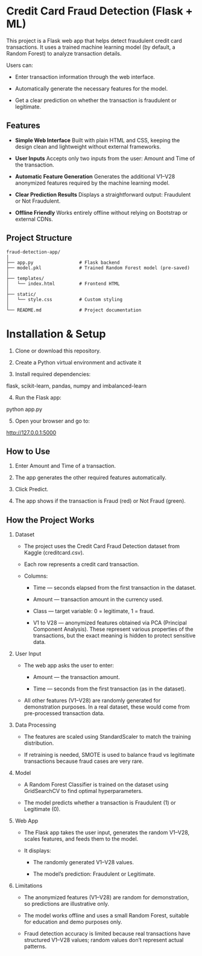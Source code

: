 # Credit Card Fraud Detection (Flask + ML)
This project is a Flask web app that helps detect fraudulent credit card transactions.
It uses a trained machine learning model (by default, a Random Forest) to analyze transaction details.

Users can:

- Enter transaction information through the web interface.

- Automatically generate the necessary features for the model.

- Get a clear prediction on whether the transaction is fraudulent or legitimate.

## Features
- **Simple Web Interface**
    Built with plain HTML and CSS, keeping the design clean and lightweight without external frameworks.

- **User Inputs**
    Accepts only two inputs from the user: Amount and Time of the transaction.

- **Automatic Feature Generation**
    Generates the additional V1–V28 anonymized features required by the machine learning model.

- **Clear Prediction Results**
    Displays a straightforward output: Fraudulent or Not Fraudulent.

- **Offline Friendly**
    Works entirely offline without relying on Bootstrap or external CDNs.

## Project Structure

```plaintext
fraud-detection-app/
│
├── app.py                 # Flask backend
├── model.pkl              # Trained Random Forest model (pre-saved)
│
├── templates/
│   └── index.html         # Frontend HTML
│
├── static/
│   └── style.css          # Custom styling
│
└── README.md              # Project documentation
```

# Installation & Setup

1. Clone or download this repository.

2. Create a Python virtual environment and activate it

3. Install required dependencies:

flask, scikit-learn, pandas, numpy and imbalanced-learn

4. Run the Flask app:

python app.py

5. Open your browser and go to:

http://127.0.0.1:5000

## How to Use

1. Enter Amount and Time of a transaction.

2. The app generates the other required features automatically.

3. Click Predict.

4. The app shows if the transaction is Fraud (red) or Not Fraud (green).

## How the Project Works

1. Dataset

    - The project uses the Credit Card Fraud Detection dataset from Kaggle (creditcard.csv).

    - Each row represents a credit card transaction.

    - Columns:

        - Time — seconds elapsed from the first transaction in the dataset.

        - Amount — transaction amount in the currency used.

        - Class — target variable: 0 = legitimate, 1 = fraud.

      - V1 to V28 — anonymized features obtained via PCA (Principal Component Analysis). These represent various properties of the transactions, but the exact meaning is hidden to protect sensitive data.

2. User Input

    - The web app asks the user to enter:

        - Amount — the transaction amount.

        - Time — seconds from the first transaction (as in the dataset).

    - All other features (V1–V28) are randomly generated for demonstration purposes. In a real dataset, these would come from pre-processed transaction data.

3. Data Processing

    - The features are scaled using StandardScaler to match the training distribution.

    - If retraining is needed, SMOTE is used to balance fraud vs legitimate transactions because fraud cases are very rare.

4. Model

    - A Random Forest Classifier is trained on the dataset using GridSearchCV to find optimal hyperparameters.

    - The model predicts whether a transaction is Fraudulent (1) or Legitimate (0).

5. Web App

    - The Flask app takes the user input, generates the random V1–V28, scales features, and feeds them to the model.

    - It displays:

        - The randomly generated V1–V28 values.

        - The model’s prediction: Fraudulent or Legitimate.

6. Limitations

    - The anonymized features (V1–V28) are random for demonstration, so predictions are illustrative only.

    - The model works offline and uses a small Random Forest, suitable for education and demo purposes only.

    - Fraud detection accuracy is limited because real transactions have structured V1–V28 values; random values don’t represent actual patterns.